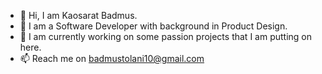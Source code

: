 - 👋 Hi, I am Kaosarat Badmus.
- 👀 I am a Software Developer with background in Product Design.
- 💞️ I am currently working on some passion projects that I am putting on here. 
- 📫 Reach me on badmustolani10@gmail.com 

